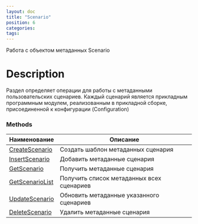 ```yaml
---
layout: doc
title: "Scenario"
position: 6
categories: 
tags:
---
```


Работа с объектом метаданных Scenario

# Description

Раздел определяет операции для работы с метаданными пользовательских сценариев.
Каждый сценарий является прикладным программным модулем, реализованным в прикладной сборке,
присоединенной к конфигурации (Configuration)

### Methods

Наименование | Описание |
-------------|----------|
[CreateScenario](CreateScenario)  | Создать шаблон метаданных сценария |
[InsertScenario](InsertScenario)  | Добавить метаданные сценария |
[GetScenario](GetScenario)  | Получить метаданные сценария |
[GetScenarioList](GetScenarioList)  | Получить список метаданных всех сценариев |
[UpdateScenario](UpdateScenario)  | Обновить метаданные указанного сценариев |
[DeleteScenario](DeleteScenario)  | Удалить метаданные сценария |
